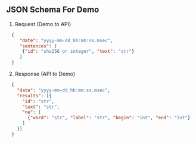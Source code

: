 ## JSON Schema For Demo
  1. Request (Demo to API)

  ```json
    {
       "date": "yyyy-mm-dd_hh:mm:ss.msec",
       "sentences": [
        {"id": "sha256 or integer", "text": "str"}
       ]
    }
  ```
  
  2. Response (API to Demo)
  
  ```json
    {
      "date": "yyyy-mm-dd_hh:mm:ss.msec",
      "results": [{
        "id": "str", 
        "text": "str",
        "ne": [
          {"word": "str", "label": "str", "begin": "int", "end": "int"}
        ]
      }]
    }
  ```
